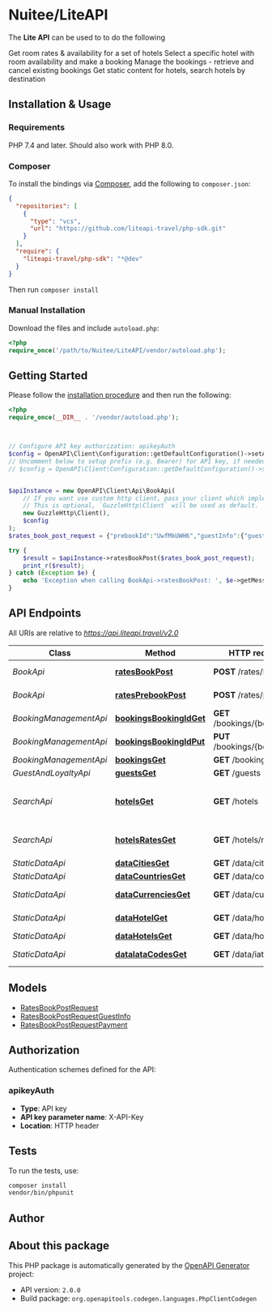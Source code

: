 # Nuitee/LiteAPI

The **Lite API** can be used to to do the following

Get room rates & availability for a set of hotels
Select a specific hotel with room availability and make a booking
Manage the bookings - retrieve and cancel existing bookings
Get static content for hotels, search hotels by destination


## Installation & Usage

### Requirements

PHP 7.4 and later.
Should also work with PHP 8.0.

### Composer

To install the bindings via [Composer](https://getcomposer.org/), add the following to `composer.json`:

```json
{
  "repositories": [
    {
      "type": "vcs",
      "url": "https://github.com/liteapi-travel/php-sdk.git"
    }
  ],
  "require": {
    "liteapi-travel/php-sdk": "*@dev"
  }
}
```

Then run `composer install`

### Manual Installation

Download the files and include `autoload.php`:

```php
<?php
require_once('/path/to/Nuitee/LiteAPI/vendor/autoload.php');
```

## Getting Started

Please follow the [installation procedure](#installation--usage) and then run the following:

```php
<?php
require_once(__DIR__ . '/vendor/autoload.php');



// Configure API key authorization: apikeyAuth
$config = OpenAPI\Client\Configuration::getDefaultConfiguration()->setApiKey('X-API-Key', 'YOUR_API_KEY');
// Uncomment below to setup prefix (e.g. Bearer) for API key, if needed
// $config = OpenAPI\Client\Configuration::getDefaultConfiguration()->setApiKeyPrefix('X-API-Key', 'Bearer');


$apiInstance = new OpenAPI\Client\Api\BookApi(
    // If you want use custom http client, pass your client which implements `GuzzleHttp\ClientInterface`.
    // This is optional, `GuzzleHttp\Client` will be used as default.
    new GuzzleHttp\Client(),
    $config
);
$rates_book_post_request = {"prebookId":"UwfMkUWH6","guestInfo":{"guestFirstName":"Kim","guestLastName":"James","guestEmail":"test@nlite.ml"},"payment":{"holderName":"Kim James","number":"4242424242424242","expireDate":"11/29","cvc":"456","method":"CREDIT_CARD"}}; // \OpenAPI\Client\Model\RatesBookPostRequest

try {
    $result = $apiInstance->ratesBookPost($rates_book_post_request);
    print_r($result);
} catch (Exception $e) {
    echo 'Exception when calling BookApi->ratesBookPost: ', $e->getMessage(), PHP_EOL;
}

```

## API Endpoints

All URIs are relative to *https://api.liteapi.travel/v2.0*

Class | Method | HTTP request | Description
------------ | ------------- | ------------- | -------------
*BookApi* | [**ratesBookPost**](docs/Api/BookApi.md#ratesbookpost) | **POST** /rates/book | hotel rate book
*BookApi* | [**ratesPrebookPost**](docs/Api/BookApi.md#ratesprebookpost) | **POST** /rates/prebook | hotel rate prebook
*BookingManagementApi* | [**bookingsBookingIdGet**](docs/Api/BookingManagementApi.md#bookingsbookingidget) | **GET** /bookings/{bookingId} | Booking retrieve
*BookingManagementApi* | [**bookingsBookingIdPut**](docs/Api/BookingManagementApi.md#bookingsbookingidput) | **PUT** /bookings/{bookingId} | Booking cancel
*BookingManagementApi* | [**bookingsGet**](docs/Api/BookingManagementApi.md#bookingsget) | **GET** /bookings | Booking list
*GuestAndLoyaltyApi* | [**guestsGet**](docs/Api/GuestAndLoyaltyApi.md#guestsget) | **GET** /guests | guests
*SearchApi* | [**hotelsGet**](docs/Api/SearchApi.md#hotelsget) | **GET** /hotels | hotel minimum rates availability
*SearchApi* | [**hotelsRatesGet**](docs/Api/SearchApi.md#hotelsratesget) | **GET** /hotels/rates | hotel full rates availability
*StaticDataApi* | [**dataCitiesGet**](docs/Api/StaticDataApi.md#datacitiesget) | **GET** /data/cities | City list
*StaticDataApi* | [**dataCountriesGet**](docs/Api/StaticDataApi.md#datacountriesget) | **GET** /data/countries | Country list
*StaticDataApi* | [**dataCurrenciesGet**](docs/Api/StaticDataApi.md#datacurrenciesget) | **GET** /data/currencies | Currency list
*StaticDataApi* | [**dataHotelGet**](docs/Api/StaticDataApi.md#datahotelget) | **GET** /data/hotel | Hotel details
*StaticDataApi* | [**dataHotelsGet**](docs/Api/StaticDataApi.md#datahotelsget) | **GET** /data/hotels | Hotel list
*StaticDataApi* | [**dataIataCodesGet**](docs/Api/StaticDataApi.md#dataiatacodesget) | **GET** /data/iataCodes | IATA code list

## Models

- [RatesBookPostRequest](docs/Model/RatesBookPostRequest.md)
- [RatesBookPostRequestGuestInfo](docs/Model/RatesBookPostRequestGuestInfo.md)
- [RatesBookPostRequestPayment](docs/Model/RatesBookPostRequestPayment.md)

## Authorization

Authentication schemes defined for the API:
### apikeyAuth

- **Type**: API key
- **API key parameter name**: X-API-Key
- **Location**: HTTP header


## Tests

To run the tests, use:

```bash
composer install
vendor/bin/phpunit
```

## Author



## About this package

This PHP package is automatically generated by the [OpenAPI Generator](https://openapi-generator.tech) project:

- API version: `2.0.0`
- Build package: `org.openapitools.codegen.languages.PhpClientCodegen`
